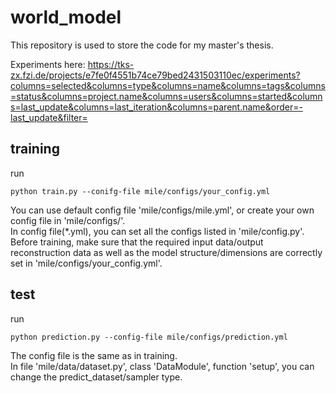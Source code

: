 # world_model
This repository is used to store the code for my master's thesis.

Experiments here: https://tks-zx.fzi.de/projects/e7fe0f4551b74ce79bed2431503110ec/experiments?columns=selected&columns=type&columns=name&columns=tags&columns=status&columns=project.name&columns=users&columns=started&columns=last_update&columns=last_iteration&columns=parent.name&order=-last_update&filter=

## training
run
```angular2html
python train.py --conifg-file mile/configs/your_config.yml
```
You can use default config file 'mile/configs/mile.yml', or create your own config file in 'mile/configs/'.\
In config file(*.yml), you can set all the configs listed in 'mile/config.py'.\
Before training, make sure that the required input data/output reconstruction data as well as the model structure/dimensions are correctly set in 'mile/configs/your_config.yml'.

## test
run
```angular2html
python prediction.py --config-file mile/configs/prediction.yml
```
The config file is the same as in training.\
In file 'mile/data/dataset.py', class 'DataModule', function 'setup', you can change the predict_dataset/sampler type.